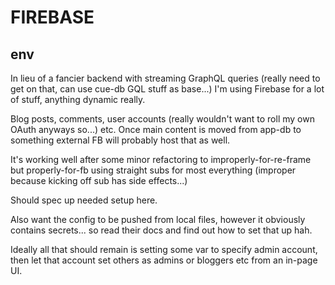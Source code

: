 # FIREBASE
## env

In lieu of a fancier backend with streaming GraphQL queries (really need to get on that,
can use cue-db GQL stuff as base...) I'm using Firebase for a lot of stuff, anything dynamic really.  

Blog posts, comments, user accounts (really wouldn't want to roll my own OAuth anyways so...) etc.
Once main content is moved from app-db to something external FB will probably host that as well.

It's working well after some minor refactoring to improperly-for-re-frame but properly-for-fb
using straight subs for most everything (improper because kicking off sub has side effects...)  

Should spec up needed setup here.

Also want the config to be pushed from local files, however it obviously contains secrets...
so read their docs and find out how to set that up hah.

Ideally all that should remain is setting some var to specify admin account, then let that account
set others as admins or bloggers etc from an in-page UI.
